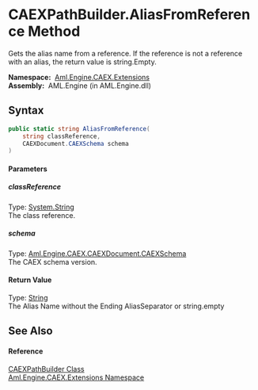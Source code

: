 CAEXPathBuilder.AliasFromReference Method
=========================================
Gets the alias name from a reference. If the reference is not a reference with an alias, the return value is string.Empty.

  **Namespace:**  [Aml.Engine.CAEX.Extensions][1]  
  **Assembly:**  AML.Engine (in AML.Engine.dll)

Syntax
------

```csharp
public static string AliasFromReference(
	string classReference,
	CAEXDocument.CAEXSchema schema
)
```

#### Parameters

##### *classReference*
Type: [System.String][2]  
The class reference.

##### *schema*
Type: [Aml.Engine.CAEX.CAEXDocument.CAEXSchema][3]  
The CAEX schema version.

#### Return Value
Type: [String][2]  
 The Alias Name without the Ending AliasSeparator or string.empty 

See Also
--------

#### Reference
[CAEXPathBuilder Class][4]  
[Aml.Engine.CAEX.Extensions Namespace][1]  

[1]: ../README.md
[2]: https://docs.microsoft.com/dotnet/api/system.string
[3]: ../../Aml.Engine.CAEX/CAEXDocument_CAEXSchema/README.md
[4]: README.md
[5]: https://www.automationml.org
[6]: ../../icons/logoShade.png